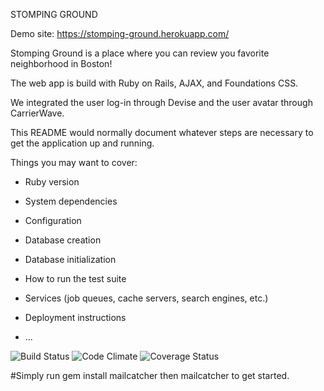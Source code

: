 STOMPING GROUND

Demo site: https://stomping-ground.herokuapp.com/

Stomping Ground is a place where you can review you favorite neighborhood in Boston!

The web app is build with Ruby on Rails, AJAX, and Foundations CSS.

We integrated the user log-in through Devise and the user avatar through CarrierWave.



This README would normally document whatever steps are necessary to get the
application up and running.

Things you may want to cover:

* Ruby version

* System dependencies

* Configuration

* Database creation

* Database initialization

* How to run the test suite

* Services (job queues, cache servers, search engines, etc.)

* Deployment instructions

* ...

![Build Status](https://codeship.com/projects/762ba050-6ba7-0134-6128-7ea83503a0a9/status?branch=master)
![Code Climate](https://codeclimate.com/github/snartiff/stomping-ground.png)
![Coverage Status](https://coveralls.io/repos/snartiff/stomping-ground/badge.png)


#Simply run gem install mailcatcher then mailcatcher to get started.
